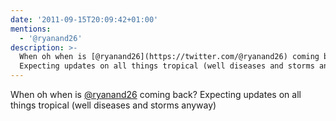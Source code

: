 ```yaml
---
date: '2011-09-15T20:09:42+01:00'
mentions:
  - '@ryanand26'
description: >-
  When oh when is [@ryanand26](https://twitter.com/@ryanand26) coming back?
  Expecting updates on all things tropical (well diseases and storms anyway)
---
```

When oh when is [@ryanand26](https://twitter.com/@ryanand26) coming back? Expecting updates on all things tropical (well diseases and storms anyway)
